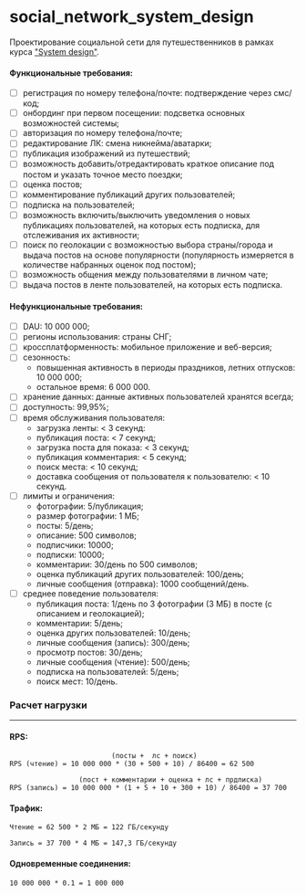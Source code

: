 # social_network_system_design

Проектирование социальной сети для путешественников в рамках курса ["System design"](https://balun.courses/courses/system_design).

#### Функциональные требования:

- [ ] регистрация по номеру телефона/почте: подтверждение через смс/код;
- [ ] онбординг при первом посещении: подсветка основных возможностей системы;
- [ ] авторизация по номеру телефона/почте;
- [ ] редактирование ЛК: смена никнейма/аватарки;
- [ ] публикация изображений из путешествий;
- [ ] возможность добавить/отредактировать краткое описание под постом и указать точное место поездки;
- [ ] оценка постов;
- [ ] комментирование публикаций других пользователей;
- [ ] подписка на пользователей;
- [ ] возможность включить/выключить уведомления о новых публикациях пользователей, на которых есть подписка, для отслеживания их активности;
- [ ] поиск по геолокации с возможностью выбора страны/города и выдача постов на основе популярности (популярность измеряется в количестве набранных оценок под постом);
- [ ] возможность общения между пользователями в личном чате; 
- [ ] выдача постов в ленте пользователей, на которых есть подписка.

#### Нефункциональные требования:

- [ ] DAU: 10 000 000;
- [ ] регионы использования: страны СНГ;
- [ ] кроссплатформенность: мобильное приложение и веб-версия;
- [ ] сезонность: 
  - повышенная активность в периоды праздников, летних отпусков: 10 000 000;
  - остальное время: 6 000 000.
- [ ] хранение данных: данные активных пользователей хранятся всегда;
- [ ] доступность: 99,95%;
- [ ] время обслуживания пользователя:
  - загрузка ленты: < 3 секунд:
  - публикация поста: < 7 секунд;
  - загрузка поста для показа: < 3 секунд;
  - публикация комментария: < 5 секунд;
  - поиск места: < 10 секунд;
  - доставка сообщения от пользователя к пользователю: < 10 секунд.
- [ ] лимиты и ограничения:
  - фотографии: 5/публикация;
  - размер фотографии: 1 МБ;
  - посты: 5/день;
  - описание: 500 символов; 
  - подписчики: 10000;
  - подписки: 10000;
  - комментарии: 30/день по 500 символов;
  - оценка публикаций других пользователей: 100/день;
  - личные сообщения (отправка): 1000 сообщений/день.
- [ ] среднее поведение пользователя:
  - публикация поста: 1/день по 3 фотографии (3 МБ) в посте (с описанием и геолокацией);
  - комментарии: 5/день;
  - оценка других пользователей: 10/день;
  - личные сообщения (запись): 300/день;
  - просмотр постов: 30/день;
  - личные сообщения (чтение): 500/день;
  - подписка на пользователей: 5/день;
  - поиск мест: 10/день.

### Расчет нагрузки
<hr>

#### RPS:
```
                         (посты +  лс + поиск)
RPS (чтение) = 10 000 000 * (30 + 500 + 10) / 86400 = 62 500
```
```
                 (пост + комментарии + оценка + лс + прдписка)
RPS (запись) = 10 000 000 * (1 + 5 + 10 + 300 + 10) / 86400 = 37 700
```
#### Трафик:
```
Чтение = 62 500 * 2 МБ = 122 ГБ/секунду
```
```
Запись = 37 700 * 4 МБ = 147,3 ГБ/секунду
```
#### Одновременные соединения:
```
10 000 000 * 0.1 = 1 000 000
```